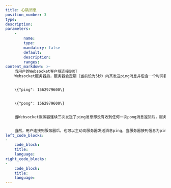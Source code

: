 ```yaml
---
title: 心跳消息
position_number: 3
type:
description:
parameters:
    -
        name:
        type:
        mandatory: false
        default:
        description:
        ranges:
content_markdown: >-
    当用户的Websocket客户端连接到XT
    Websocket服务器后，服务器会定期（当前设为5秒）向其发送ping消息并包含一个时间戳，当用户接收到此心跳消息后，应及时返回pong消息并包含同一时间戳，格式如：


    \{"ping": 1562979600\}


    \{"pong": 1562979600\}


    当Websocket服务器连续三次发送了ping消息却没有收到任何一次pong消息返回后，服务器将主动断开与此客户端的连接。


    当然，用户连接到服务器后，也可以主动向服务器发送消息ping，当服务器接到信息为ping字符串后主动返回一个pong的字符串。
left_code_blocks:
-
    code_block:
    title:
    language:
right_code_blocks:
-
    code_block:
    title:
    language:
---
```

